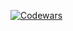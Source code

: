 <div >
<a href="https://www.codewars.com/users/Grigoret%20Petr">

[![Codewars](https://www.codewars.com/users/Grigoret%20Petr/badges/large)](https://www.codewars.com/users/Grigoret%20Petr)
</a>



</div>

